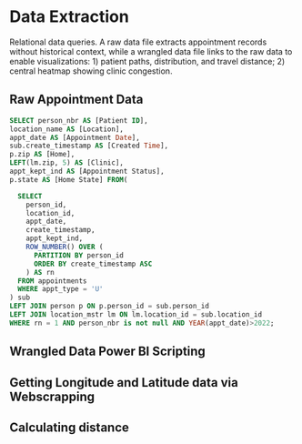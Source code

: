 # Data Extraction
Relational data queries. A raw data file extracts appointment records without historical context, while a wrangled data file links to the raw data to enable visualizations: 1) patient paths, distribution, and travel distance; 2) central heatmap showing clinic congestion.

## Raw Appointment Data
```sql
SELECT person_nbr AS [Patient ID],
location_name AS [Location],
appt_date AS [Appointment Date],
sub.create_timestamp AS [Created Time],
p.zip AS [Home],
LEFT(lm.zip, 5) AS [Clinic],
appt_kept_ind AS [Appointment Status],
p.state AS [Home State] FROM(

  SELECT
    person_id,
    location_id,
    appt_date,
    create_timestamp,
    appt_kept_ind,
    ROW_NUMBER() OVER (
      PARTITION BY person_id
      ORDER BY create_timestamp ASC
    ) AS rn
  FROM appointments
  WHERE appt_type = 'U'
) sub
LEFT JOIN person p ON p.person_id = sub.person_id
LEFT JOIN location_mstr lm ON lm.location_id = sub.location_id
WHERE rn = 1 AND person_nbr is not null AND YEAR(appt_date)>2022;
```
## Wrangled Data Power BI Scripting
## Getting Longitude and Latitude data via Webscrapping
## Calculating distance
